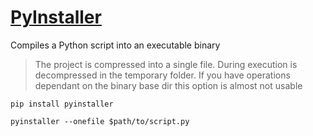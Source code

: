# [PyInstaller](https://pyinstaller.org/en/stable/)

Compiles a Python script into an executable binary

> The project is compressed into a single file. During execution is decompressed in the temporary folder. If you have operations dependant on the binary base dir this option is almost not usable

```shell
pip install pyinstaller

pyinstaller --onefile $path/to/script.py
```
